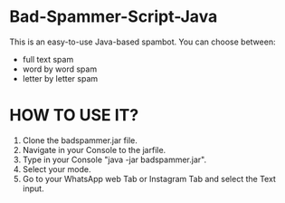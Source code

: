 # Bad-Spammer-Script-Java
This is an easy-to-use Java-based spambot. You can choose between:
- full text spam
- word by word spam
- letter by letter spam

# HOW TO USE IT?
1. Clone the badspammer.jar file. 
2. Navigate in your Console to the jarfile.
3. Type in your Console "java -jar badspammer.jar".
4. Select your mode.
5. Go to your WhatsApp web Tab or Instagram Tab and select the Text input. 
